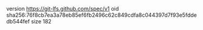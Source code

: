 version https://git-lfs.github.com/spec/v1
oid sha256:76f8cb7ea3a78eb85ef6fb2496c62c849cdfa8c044397d7f93e5fddedb544fef
size 182

